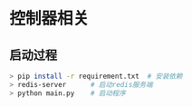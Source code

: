 # 控制器相关


## 启动过程

```bash
> pip install -r requirement.txt  # 安装依赖
> redis-server      # 启动redis服务端
> python main.py    # 启动程序
```
